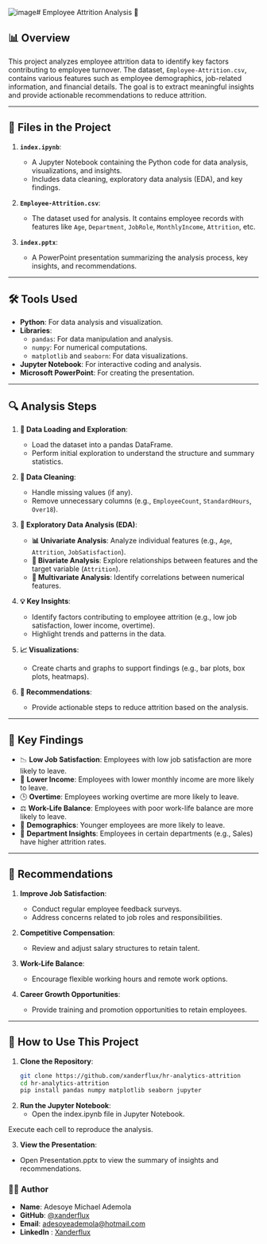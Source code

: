 ![image](https://github.com/user-attachments/assets/2c1909c7-cf35-4f73-ac9f-ab0a34d560fb)# Employee Attrition Analysis 🚀


## 📊 Overview 
This project analyzes employee attrition data to identify key factors contributing to employee turnover. The dataset, `Employee-Attrition.csv`, contains various features such as employee demographics, job-related information, and financial details. The goal is to extract meaningful insights and provide actionable recommendations to reduce attrition.

---

## 📂 Files in the Project
1. **`index.ipynb`**: 
   - A Jupyter Notebook containing the Python code for data analysis, visualizations, and insights.
   - Includes data cleaning, exploratory data analysis (EDA), and key findings.

2. **`Employee-Attrition.csv`**:
   - The dataset used for analysis. It contains employee records with features like `Age`, `Department`, `JobRole`, `MonthlyIncome`, `Attrition`, etc.

3. **`index.pptx`**:
   - A PowerPoint presentation summarizing the analysis process, key insights, and recommendations.

---

## 🛠 Tools Used
- **Python**: For data analysis and visualization.
- **Libraries**:
  - `pandas`: For data manipulation and analysis.
  - `numpy`: For numerical computations.
  - `matplotlib` and `seaborn`: For data visualizations.
- **Jupyter Notebook**: For interactive coding and analysis.
- **Microsoft PowerPoint**: For creating the presentation.

---
## **🔍 Analysis Steps**  

1. **📂 Data Loading and Exploration**:  
   - Load the dataset into a pandas DataFrame.  
   - Perform initial exploration to understand the structure and summary statistics.

2. **🧹 Data Cleaning**:  
   - Handle missing values (if any).  
   - Remove unnecessary columns (e.g., `EmployeeCount`, `StandardHours`, `Over18`).

3. **🔎 Exploratory Data Analysis (EDA)**:  
   - **📊 Univariate Analysis**: Analyze individual features (e.g., `Age`, `Attrition`, `JobSatisfaction`).  
   - **🔗 Bivariate Analysis**: Explore relationships between features and the target variable (`Attrition`).  
   - **🔢 Multivariate Analysis**: Identify correlations between numerical features.

4. **💡 Key Insights**:  
   - Identify factors contributing to employee attrition (e.g., low job satisfaction, lower income, overtime).  
   - Highlight trends and patterns in the data.

5. **📈 Visualizations**:  
   - Create charts and graphs to support findings (e.g., bar plots, box plots, heatmaps).

6. **📝 Recommendations**:  
   - Provide actionable steps to reduce attrition based on the analysis.

---

## **📝 Key Findings**  

- 📉 **Low Job Satisfaction**: Employees with low job satisfaction are more likely to leave.  
- 💸 **Lower Income**: Employees with lower monthly income are more likely to leave.  
- 🕒 **Overtime**: Employees working overtime are more likely to leave.  
- ⚖️ **Work-Life Balance**: Employees with poor work-life balance are more likely to leave.  
- 👶 **Demographics**: Younger employees are more likely to leave.  
- 🏢 **Department Insights**: Employees in certain departments (e.g., Sales) have higher attrition rates.
  

---

## 📢 Recommendations
1. **Improve Job Satisfaction**:
   - Conduct regular employee feedback surveys.
   - Address concerns related to job roles and responsibilities.

2. **Competitive Compensation**:
   - Review and adjust salary structures to retain talent.

3. **Work-Life Balance**:
   - Encourage flexible working hours and remote work options.

4. **Career Growth Opportunities**:
   - Provide training and promotion opportunities to retain employees.

---

## 📌 How to Use This Project
1. **Clone the Repository**:
   ```bash
   git clone https://github.com/xanderflux/hr-analytics-attrition
   cd hr-analytics-attrition
   pip install pandas numpy matplotlib seaborn jupyter
   ```
2. **Run the Jupyter Notebook**:
   - Open the index.ipynb file in Jupyter Notebook.

Execute each cell to reproduce the analysis.

3. **View the Presentation**:
  - Open Presentation.pptx to view the summary of insights and recommendations.



### **👨‍💻 Author**  

- **Name**: Adesoye Michael Ademola 
- **GitHub**: [@xanderflux](https://github.com/xanderflux)  
- **Email**: [adesoyeademola@hotmail.com](mailto:adesoye.m.ademola@gmail.com)
- **LinkedIn** : [Xanderflux](https://www.linkedin.com/in/adesoye-ademola-3a6520229/)
